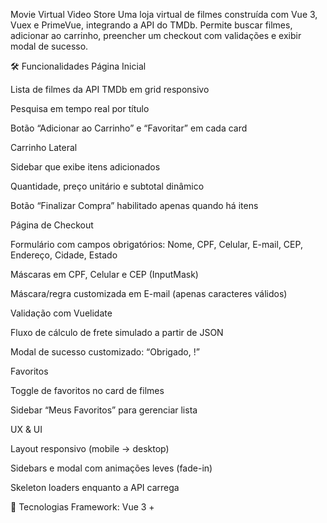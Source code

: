 Movie Virtual Video Store
Uma loja virtual de filmes construída com Vue 3, Vuex e PrimeVue, integrando a API do TMDb.
Permite buscar filmes, adicionar ao carrinho, preencher um checkout com validações e exibir modal de sucesso.

🛠️ Funcionalidades
Página Inicial

Lista de filmes da API TMDb em grid responsivo

Pesquisa em tempo real por título

Botão “Adicionar ao Carrinho” e “Favoritar” em cada card

Carrinho Lateral

Sidebar que exibe itens adicionados

Quantidade, preço unitário e subtotal dinâmico

Botão “Finalizar Compra” habilitado apenas quando há itens

Página de Checkout

Formulário com campos obrigatórios: Nome, CPF, Celular, E-mail, CEP, Endereço, Cidade, Estado

Máscaras em CPF, Celular e CEP (InputMask)

Máscara/regra customizada em E-mail (apenas caracteres válidos)

Validação com Vuelidate

Fluxo de cálculo de frete simulado a partir de JSON

Modal de sucesso customizado: “Obrigado, <Nome>!”

Favoritos

Toggle de favoritos no card de filmes

Sidebar “Meus Favoritos” para gerenciar lista

UX & UI

Layout responsivo (mobile → desktop)

Sidebars e modal com animações leves (fade-in)

Skeleton loaders enquanto a API carrega

🚀 Tecnologias
Framework: Vue 3 + <script setup>

State: Vuex

Roteamento: Vue Router

Validação: Vuelidate

UI: PrimeVue (InputText, InputMask, Button, Dialog, ProgressSpinner…)

HTTP: Axios

API Filmes: TMDb (https://developers.themoviedb.org/3)

Estilo: Tailwind CSS + variáveis de tema PrimeVue

📥 Instalação
Clone o repositório:
git clone git@github.com:lfelipeapo/movie-virtual-video-store.git
cd movie-virtual-video-store

Instale as dependências:
npm install
ou
yarn install

Crie um arquivo .env na raiz:

ini
Copy
Edit
VUE_APP_TMDB_API_KEY=seu_api_key_tmdb_aqui
Inicie em modo desenvolvimento:
npm run serve
ou
yarn serve

Abra no navegador em http://localhost:8080.

⚙️ Scripts disponíveis
npm run serve — servidor de desenvolvimento

npm run build — build de produção em dist/

npm run lint — executa ESLint

📁 Estrutura do Projeto

src/
├── api/
│   └── tmdb.js            # Cliente Axios para TMDb
├── components/
│   ├── MovieCard.vue      # Card de filme
│   ├── CartSidebar.vue    # Carrinho lateral
│   └── FavoritesSidebar.vue
├── views/
│   ├── HomeView.vue       # Página inicial
│   └── CheckoutView.vue   # Página de checkout
├── store/
│   └── index.js           # Vuex: estado do carrinho & favoritos
├── router/
│   └── index.js           # Rotas Home ↔ Checkout
└── assets/
    └── styles.css         # Estilos globais (Tailwind + overrides)

🤝 Contribuição
Fork do projeto

Crie uma branch feature: git checkout -b feature/nova-funcionalidade

Commit suas alterações: git commit -m "feat: descrição"

Push na branch: git push origin feature/nova-funcionalidade

Abra um Pull Request

📜 Licença
Este projeto está licenciado sob a MIT License. Veja o arquivo LICENSE para mais detalhes.
